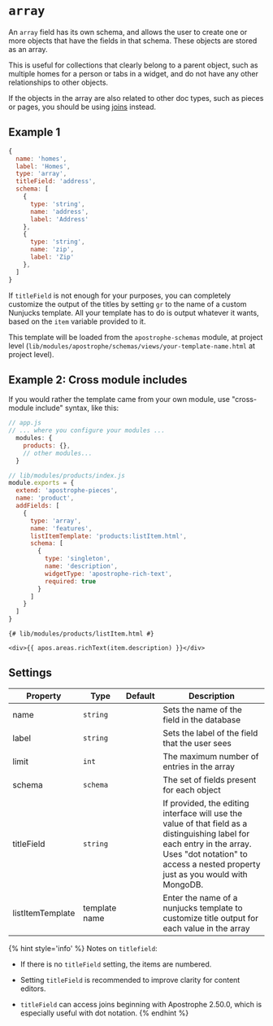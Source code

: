# `array`

An `array` field has its own schema, and allows the user to create one or more objects that have the fields in that schema. These objects are stored as an array.

This is useful for collections that clearly belong to a parent object, such as multiple homes for a person or tabs in a widget, and do not have any other relationships to other objects.

If the objects in the array are also related to other doc types, such as pieces or pages, you should be using [joins](joinByOne.md) instead.

## Example 1

```javascript
{
  name: 'homes',
  label: 'Homes',
  type: 'array',
  titleField: 'address',
  schema: [
    {
      type: 'string',
      name: 'address',
      label: 'Address'
    },
    {
      type: 'string',
      name: 'zip',
      label: 'Zip'
    },
  ]
}
```

If `titleField` is not enough for your purposes, you can completely customize the output of the titles by setting `gr` to the name of a custom Nunjucks template. All your template has to do is output whatever it wants, based on the `item` variable provided to it.

This template will be loaded from the `apostrophe-schemas` module, at project level \(`lib/modules/apostrophe/schemas/views/your-template-name.html` at project level\).

## Example 2: Cross module includes

If you would rather the template came from your own module, use "cross-module include" syntax, like this:

```javascript
// app.js
// ... where you configure your modules ...
  modules: {
    products: {},
    // other modules...
  }
```

```javascript
// lib/modules/products/index.js
module.exports = {
  extend: 'apostrophe-pieces',
  name: 'product',
  addFields: [
    {
      type: 'array',
      name: 'features',
      listItemTemplate: 'products:listItem.html',
      schema: [
        {
          type: 'singleton',
          name: 'description',
          widgetType: 'apostrophe-rich-text',
          required: true
        }
      ]
    }
  ]
}
```

```markup
{# lib/modules/products/listItem.html #}

<div>{{ apos.areas.richText(item.description) }}</div>
```

## Settings

|  Property | Type   | Default | Description | 
|---|---|---|---|
| name | `string` | | Sets the name of the field in the database |
| label | `string` | | Sets the label of the field that the user sees |
| limit | `int` |  | The maximum number of entries in the array |
| schema | `schema` | | The set of fields present for each object |
| titleField | `string` |  | If provided, the editing interface will use the value of that field as a distinguishing label for each entry in the array. Uses "dot notation" to access a nested property just as you would with MongoDB. |
| listItemTemplate | template name |  | Enter the name of a nunjucks template to customize title output for each value in the array |

{% hint style='info' %}
Notes on `titlefield`:
* If there is no `titleField` setting, the items are numbered.

* Setting `titleField` is recommended to improve clarity for content editors.

* `titleField` can access joins beginning with Apostrophe 2.50.0, which is especially useful with dot notation.
{% endhint %}
